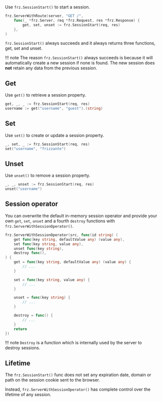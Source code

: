 Use `frz.SessionStart()` to start a session.

```go
frz.ServerWithRoute(server, "GET /",
    func(_ *frz.Server, req *frz.Request, res *frz.Response) {
        get, set, unset := frz.SessionStart(req, res)
    },
)
```

`frz.SessionStart()` always succeeds and it always returns three functions, get, set and unset.

!!! note
    The reason `frz.SessionStart()` always succeeds is because it will automatically create a new session if none is found. The new session does **not** retain any data from the previous session.

## Get

Use `get()` to retrieve a session property.

```go
get, _, _ := frz.SessionStart(req, res)
username := get("username", "guest").(string)
```

## Set

Use `set()` to create or update a session property.

```go
_, set, _ := frz.SessionStart(req, res)
set("username", "frizzante")
```

## Unset

Use `unset()` to remove a session property.

```go
_, _, unset := frz.SessionStart(req, res)
unset("username")
```

## Session operator

You can overwrite the default in-memory session operator and provide 
your own `get`, `set`, `unset` and a fourth `destroy` functions 
with `frz.ServerWithSessionOperator()`.

```go
frz.ServerWithSessionOperator(src, func(id string) (
    get func(key string, defaultValue any) (value any),
    set func(key string, value any),
    unset func(key string),
    destroy func(),
) {
    get = func(key string, defaultValue any) (value any) {
        // ...
    }

    set = func(key string, value any) {
        // ...
    }

    unset = func(key string) {
        // ...
    }

    destroy = func() {
        // ...
    }
    return
})
```

!!! note
    `Destroy` is a function which is internally used by the server to destroy sessions.

## Lifetime

The `frz.SessionStart()` func does not set any expiration date, domain or path on the session cookie sent to the browser.

Instead, `frz.ServerWithSessionOperator()` has complete control over the lifetime of any session.